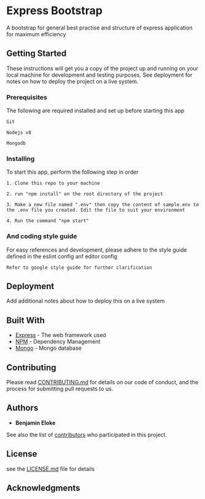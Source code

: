 # Express Bootstrap

A bootstrap for general best practise and structure of express application for maximum efficiency

## Getting Started

These instructions will get you a copy of the project up and running on your local machine for development and testing purposes. See deployment for notes on how to deploy the project on a live system.

### Prerequisites

The following are required installed and set up before starting this app

```
Git 
```
```
Nodejs v8
```
```
Mongodb
```

### Installing

To start this app, perform the following step in order

```
1. Clone this repo to your machine 
```
```
2. run "npm install" on the root directory of the project
```
```
3. Make a new file named ".env" then copy the content of sample.env to the .env file you created. Edit the file to suit your environment
```
```
4. Run the command "npm start"
```

### And coding style guide
For easy references and development, please adhere to the style guide defined in the eslint config
anf editor config

```
Refer to google style guide for further clarification
```

## Deployment

Add additional notes about how to deploy this on a live system

## Built With

* [Express](http://www.express.io) - The web framework used
* [NPM](https://npm.org/) - Dependency Management
* [Mongo](https://mongodb.org) - Mongo database

## Contributing

Please read [CONTRIBUTING.md]() for details on our code of conduct, and the process for submitting pull requests to us.

## Authors

* **Benjamin Eloke** 

See also the list of [contributors](https://github.com/your/project/contributors) who participated in this project.

## License
see the [LICENSE.md](license.md) file for details

## Acknowledgments

